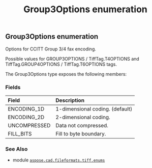 ﻿---
title: Group3Options enumeration
second_title: Aspose.CAD for Python via .NET API References
description: 
type: docs
weight: 10
url: /python-net/aspose.cad.fileformats.tiff.enums/group3options/
is_root: false
---

## Group3Options enumeration

Options for CCITT Group 3/4 fax encoding.

Possible values for GROUP3OPTIONS / TiffTag.T4OPTIONS and
TiffTag.GROUP4OPTIONS / TiffTag.T6OPTIONS tags.



The Group3Options type exposes the following members:

### Fields
| Field | Description |
| :- | :- |
| ENCODING_1D | 1-dimensional coding. (default) |
| ENCODING_2D | 2-dimensional coding. |
| UNCOMPRESSED | Data not compressed. |
| FILL_BITS | Fill to byte boundary. |



### See Also
* module [`aspose.cad.fileformats.tiff.enums`](..)
